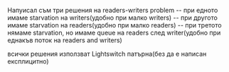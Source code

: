 Напуисал съм три решения на readers-writers problem
-- при едното имаме starvation на writers(удобно при малко writers)
-- при другото имаме starvation на readers(удобно при малко readers)
-- при третото нямаме starvation, но имаме queue на readers след writer(удобно при еднакъв поток на readers and writers)

всички решения използват Lightswitch патърна(без да е написан експлицитно)


